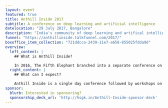 ```yaml
---
layout: event
featured: true
title: Anthill Inside 2017
subtitle: A conference on deep learning and artificial intelligence
datelocation: "29 July 2017, Bangalore"
description: "India's community of deep learning and artifical intelligence practitioners"
funnel: "https://anthillinside.talkfunnel.com/2017/"
boxoffice_item_collection: "721ddcca-2439-11e7-a658-855025fdda9d"
overview:
  left_content: |
    ## What is Anthill Inside?

    In 2016, The Fifth Elephant branched into a separate conference on Deep Learning. Anthill Inside is the new avataar of the Deep Learning conference. Anthill Inside attempts to bridge the gap bringing theoretical advances closer to functioning reality.
  right_content: |
    ## What can I expect?

    Anthill Inside is a single day conference followed by workshops on the second day. The conference will have full, crisp and lightning talks from morning to evening. The workshops on the next day will introduce participants to neural networks followed by two tracks of three-hour workshops on NLP and Computer Vision / AI.
sponsor:
  blurb: Interested in sponsoring?
  sponsorship_deck_url: 'http://hsgk.in/Anthill-Inside-sponsor-deck'
---
```

